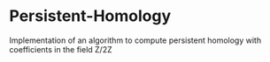# Persistent-Homology
Implementation of an algorithm to compute persistent homology with coefficients in the field Z/2Z
